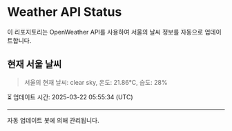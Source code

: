 
# Weather API Status

이 리포지토리는 OpenWeather API를 사용하여 서울의 날씨 정보를 자동으로 업데이트합니다.

## 현재 서울 날씨
> 서울의 현재 날씨: clear sky, 온도: 21.86°C, 습도: 28%

⏳ 업데이트 시간: 2025-03-22 05:55:34 (UTC)

---
자동 업데이트 봇에 의해 관리됩니다.
